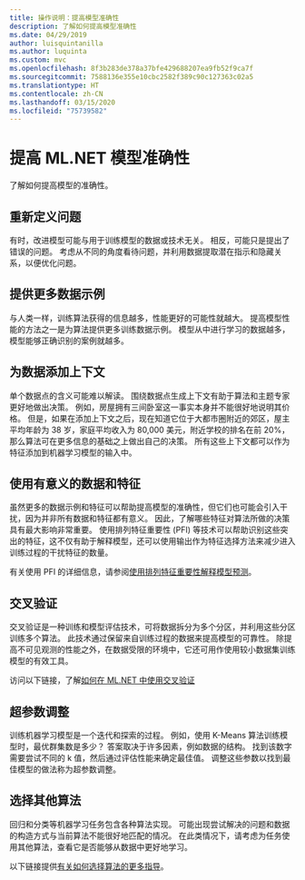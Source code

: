 ```yaml
---
title: 操作说明：提高模型准确性
description: 了解如何提高模型准确性
ms.date: 04/29/2019
author: luisquintanilla
ms.author: luquinta
ms.custom: mvc
ms.openlocfilehash: 8f3b283de378a37bfe429688207ea9fb52f9ca7f
ms.sourcegitcommit: 7588136e355e10cbc2582f389c90c127363c02a5
ms.translationtype: HT
ms.contentlocale: zh-CN
ms.lasthandoff: 03/15/2020
ms.locfileid: "75739582"
---
```

# <a name="improve-mlnet-model-accuracy"></a>提高 ML.NET 模型准确性

了解如何提高模型的准确性。

## <a name="reframe-the-problem"></a>重新定义问题

有时，改进模型可能与用于训练模型的数据或技术无关。 相反，可能只是提出了错误的问题。 考虑从不同的角度看待问题，并利用数据提取潜在指示和隐藏关系，以便优化问题。

## <a name="provide-more-data-samples"></a>提供更多数据示例

与人类一样，训练算法获得的信息越多，性能更好的可能性就越大。 提高模型性能的方法之一是为算法提供更多训练数据示例。 模型从中进行学习的数据越多，模型能够正确识别的案例就越多。

## <a name="add-context-to-the-data"></a>为数据添加上下文

单个数据点的含义可能难以解读。 围绕数据点生成上下文有助于算法和主题专家更好地做出决策。 例如，房屋拥有三间卧室这一事实本身并不能很好地说明其价格。 但是，如果在添加上下文之后，现在知道它位于大都市圈附近的郊区，屋主平均年龄为 38 岁，家庭平均收入为 80,000 美元，附近学校的排名在前 20%，那么算法可在更多信息的基础之上做出自己的决策。 所有这些上下文都可以作为特征添加到机器学习模型的输入中。

## <a name="use-meaningful-data-and-features"></a>使用有意义的数据和特征

虽然更多的数据示例和特征可以帮助提高模型的准确性，但它们也可能会引入干扰，因为并非所有数据和特征都有意义。 因此，了解哪些特征对算法所做的决策具有最大影响非常重要。 使用排列特征重要性 (PFI) 等技术可以帮助识别这些突出的特征，这不仅有助于解释模型，还可以使用输出作为特征选择方法来减少进入训练过程的干扰特征的数量。

有关使用 PFI 的详细信息，请参阅[使用排列特征重要性解释模型预测](../how-to-guides/explain-machine-learning-model-permutation-feature-importance-ml-net.md)。

## <a name="cross-validation"></a>交叉验证

交叉验证是一种训练和模型评估技术，可将数据拆分为多个分区，并利用这些分区训练多个算法。 此技术通过保留来自训练过程的数据来提高模型的可靠性。 除提高不可见观测的性能之外，在数据受限的环境中，它还可用作使用较小数据集训练模型的有效工具。

访问以下链接，了解[如何在 ML.NET 中使用交叉验证](../how-to-guides/train-machine-learning-model-cross-validation-ml-net.md)

## <a name="hyperparameter-tuning"></a>超参数调整

训练机器学习模型是一个迭代和探索的过程。 例如，使用 K-Means 算法训练模型时，最优群集数是多少？ 答案取决于许多因素，例如数据的结构。 找到该数字需要尝试不同的 k 值，然后通过评估性能来确定最佳值。 调整这些参数以找到最佳模型的做法称为超参数调整。

## <a name="choose-a-different-algorithm"></a>选择其他算法

回归和分类等机器学习任务包含各种算法实现。 可能出现尝试解决的问题和数据的构造方式与当前算法不能很好地匹配的情况。 在此类情况下，请考虑为任务使用其他算法，查看它是否能够从数据中更好地学习。

以下链接提供[有关如何选择算法的更多指导](../how-to-choose-an-ml-net-algorithm.md)。
